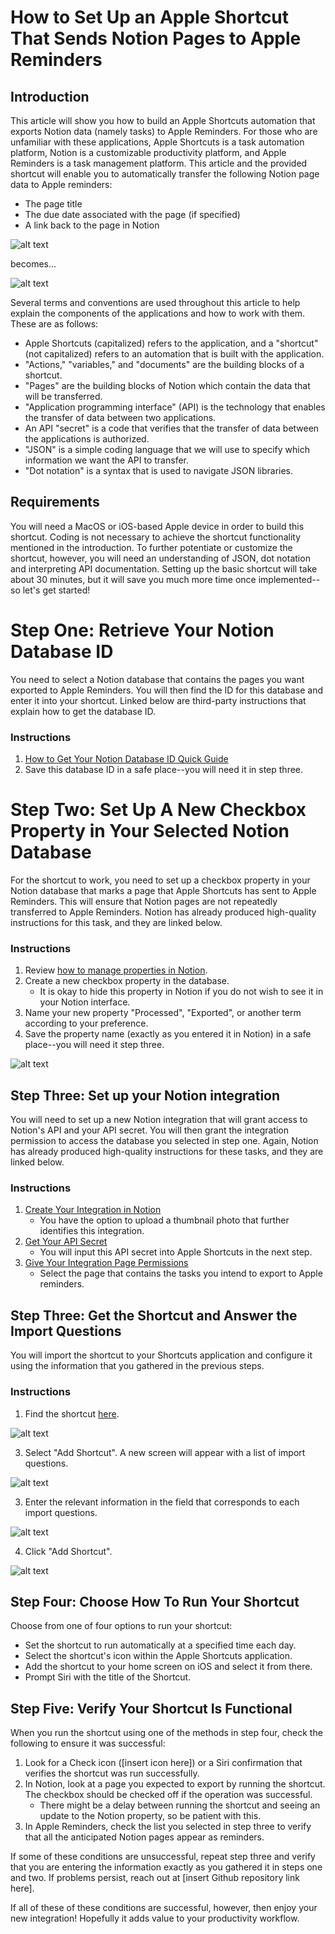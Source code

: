 # How to Set Up an Apple Shortcut That Sends Notion Pages to Apple Reminders 

## Introduction

This article will show you how to build an Apple Shortcuts automation that exports Notion data (namely tasks) to Apple Reminders. For those who are unfamiliar with these applications, Apple Shortcuts is a task automation platform, Notion is a customizable productivity platform, and Apple Reminders is a task management platform. This article and the provided shortcut will enable you to automatically transfer the following Notion page data to Apple reminders:

- The page title
- The due date associated with the page (if specified)
- A link back to the page in Notion

![alt text](screenshot_1.png)

becomes...

![alt text](Screenshot_2.png)

Several terms and conventions are used throughout this article to help explain the components of the applications and how to work with them. These are as follows:

- Apple Shortcuts (capitalized) refers to the application, and a "shortcut" (not capitalized) refers to an automation that is built with the application. 
- "Actions," "variables," and "documents" are the building blocks of a shortcut.
- "Pages" are the building blocks of Notion which contain the data that will be transferred.
- "Application programming interface" (API) is the technology that enables the transfer of data between two applications.
- An API "secret" is a code that verifies that the transfer of data between the applications is authorized. 
- "JSON" is a simple coding language that we will use to specify which information we want the API to transfer.
- "Dot notation" is a syntax that is used to navigate JSON libraries.

## Requirements

You will need a MacOS or iOS-based Apple device in order to build this shortcut. Coding is not necessary to achieve the shortcut functionality mentioned in the introduction. To further potentiate or customize the shortcut, however, you will need an understanding of JSON, dot notation and interpreting API documentation. Setting up the basic shortcut will take about 30 minutes, but it will save you much more time once implemented--so let's get started! 

# Step One: Retrieve Your Notion Database ID

You need to select a Notion database that contains the pages you want exported to Apple Reminders. You will then find the ID for this database and enter it into your shortcut. Linked below are third-party instructions that explain how to get the database ID. 

### Instructions

1. [How to Get Your Notion Database ID Quick Guide](https://notiondemy.com/notion-database-id/) 
2. Save this database ID in a safe place--you will need it in step three.

# Step Two: Set Up A New Checkbox Property in Your Selected Notion Database 

For the shortcut to work, you need to set up a checkbox property in your Notion database that marks a page that Apple Shortcuts has sent to Apple Reminders. This will ensure that Notion pages are not repeatedly transferred to Apple Reminders. Notion has already produced high-quality instructions for this task, and they are linked below. 

### Instructions

1. Review [how to manage properties in Notion](https://www.notion.so/help/database-properties#managing-properties). 
2. Create a new checkbox property in the database.
    - It is okay to hide this property in Notion if you do not wish to see it in your Notion interface. 
3. Name your new property "Processed", "Exported", or another term according to your preference.  
4. Save the property name (exactly as you entered it in Notion) in a safe place--you will need it step three.

![alt text](screenshot_3.png)

## Step Three: Set up your Notion integration

You will need to set up a new Notion integration that will grant access to Notion's API and your API secret. You will then grant the integration permission to access the database you selected in step one. Again, Notion has already produced high-quality instructions for these tasks, and they are linked below.

### Instructions

1. [Create Your Integration in Notion](https://developers.notion.com/docs/create-a-notion-integration#create-your-integration-in-notion)
    - You have the option to upload a thumbnail photo that further identifies this integration.
2. [Get Your API Secret](https://developers.notion.com/docs/create-a-notion-integration#get-your-api-secret)
    - You will input this API secret into Apple Shortcuts in the next step.
3. [Give Your Integration Page Permissions](https://developers.notion.com/docs/create-a-notion-integration#give-your-integration-page-permissions)
    - Select the page that contains the tasks you intend to export to Apple reminders.

## Step Three: Get the Shortcut and Answer the Import Questions

You will import the shortcut to your Shortcuts application and configure it using the information that you gathered in the previous steps. 

### Instructions

1. Find the shortcut [here](https://www.icloud.com/shortcuts/f19be2c14e18423ca5176fb1005fd285).

![alt text](screenshot_4.png)

3. Select "Add Shortcut". A new screen will appear with a list of import questions.

![alt text](screenshot_5.png)

3. Enter the relevant information in the field that corresponds to each import questions.

![alt text](screenshot_5.png)

4. Click "Add Shortcut".
   
![alt text](screenshot_6.png)

## Step Four: Choose How To Run Your Shortcut

Choose from one of four options to run your shortcut: 

- Set the shortcut to run automatically at a specified time each day.
- Select the shortcut's icon within the Apple Shortcuts application.
- Add the shortcut to your home screen on iOS and select it from there.
- Prompt Siri with the title of the Shortcut.

## Step Five: Verify Your Shortcut Is Functional

When you run the shortcut using one of the methods in step four, check the following to ensure it was successful:

1. Look for a Check icon ([insert icon here]) or a Siri confirmation that verifies the shortcut was run successfully.
2. In Notion, look at a page you expected to export by running the shortcut. The checkbox should be checked off if the operation was successful.
    - There might be a delay between running the shortcut and seeing an update to the Notion property, so be patient with this. 
3. In Apple Reminders, check the list you selected in step three to verify that all the anticipated Notion pages appear as reminders. 

If some of these conditions are unsuccessful, repeat step three and verify that you are entering the information exactly as you gathered it in steps one and two. If problems persist, reach out at [insert Github repository link here].

If all of these of these conditions are successful, however, then enjoy your new integration! Hopefully it adds value to your productivity workflow. 



